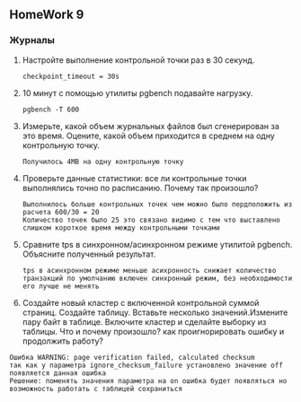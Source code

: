 ## HomeWork 9
### Журналы

1. Настройте выполнение контрольной точки раз в 30 секунд.

   `checkpoint_timeout = 30s`
   
3. 10 минут c помощью утилиты pgbench подавайте нагрузку.

    `pgbench -T 600`
   
5. Измерьте, какой объем журнальных файлов был сгенерирован за это время. Оцените, какой объем приходится в среднем на одну контрольную точку.

   `Получилось 4MB на одну контрольную точку`
   
7. Проверьте данные статистики: все ли контрольные точки выполнялись точно по расписанию. Почему так произошло?
   ```
   Выполнилось больше контрольных точек чем можно было пердположить из расчета 600/30 = 20
   Количество точек было 25 это связано видимо с тем что выставлено слишком короткое время между контрольными точками
   ```
   
8. Сравните tps в синхронном/асинхронном режиме утилитой pgbench. Объясните полученный результат.
   
   `tps в асинхронном режиме меньше асихронность снижает количество транзакций по умолчанию включен синхронный режим, без необходимости его лучше не менять`
   
10. Создайте новый кластер с включенной контрольной суммой страниц. Создайте таблицу. Вставьте несколько значений.Измените пару байт в таблице.
   Включите кластер и сделайте выборку из таблицы. Что и почему произошло? как проигнорировать ошибку и продолжить работу?
  ```
Ошибка WARNING: page verification failed, calculated checksum
так как у параметра ignore_checksum_failure установлено значение off появляется данная ошибка
Решение: поменять значения параметра на on ошибка будет появляться но возможность работать с таблицей сохраниться

  ```
